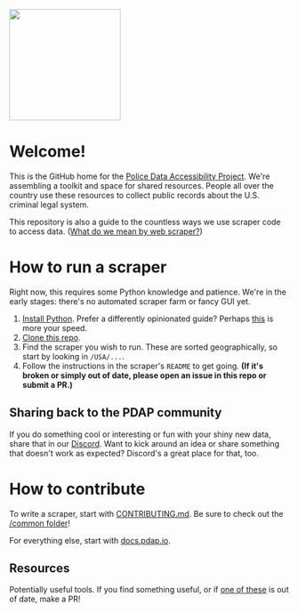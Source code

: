 <img src="https://user-images.githubusercontent.com/30379833/204395427-c8327551-a3c9-4363-8689-63880d72a495.png" width="200px">

# Welcome!

This is the GitHub home for the [Police Data Accessibility Project](https://pdap.io). We're assembling a toolkit and space for shared resources. People all over the country use these resources to collect public records about the U.S. criminal legal system.

This repository is also a guide to the countless ways we use scraper code to access data. ([What do we mean by web scraper?](https://docs.pdap.io/activities/terms-and-definitions))


# How to run a scraper
Right now, this requires some Python knowledge and patience. We're in the early stages: there's no automated scraper farm or fancy GUI yet.

1. [Install Python](https://docs.google.com/document/d/1cYmpfZEZ8r-09Q6Go917cKVcQk_d0P61gm0q8DAdIdg/). Prefer a differently opinionated guide? Perhaps [this](https://chrisamico.com/blog/2023-01-14/python-setup/) is more your speed.
2. [Clone this repo](https://docs.github.com/en/repositories/creating-and-managing-repositories/cloning-a-repository).
3. Find the scraper you wish to run. These are sorted geographically, so start by looking in `/USA/...`.
4. Follow the instructions in the scraper's `README` to get going. **(If it's broken or simply out of date, please open an issue in this repo or submit a PR.)**

## Sharing back to the PDAP community

If you do something cool or interesting or fun with your shiny new data, share that in our [Discord](https://discord.gg/wMqex8nKZJ). Want to kick around an idea or share something that doesn't work as expected? Discord's a great place for that, too.

# How to contribute
To write a scraper, start with [CONTRIBUTING.md](https://github.com/Police-Data-Accessibility-Project/PDAP-Scrapers/blob/main/CONTRIBUTING.md). Be sure to check out the [/common folder](https://github.com/Police-Data-Accessibility-Project/PDAP-Scrapers/tree/main/common/)!

For everything else, start with [docs.pdap.io](https://docs.pdap.io/).

## Resources

Potentially useful tools. If you find something useful, or if [one of these](https://docs.pdap.io/tools/resources) is out of date, make a PR!
